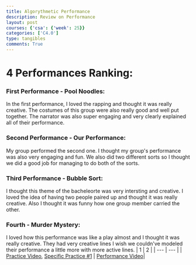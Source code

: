 ```yaml
---
title: Algorythmetic Performance
description: Review on Performance
layout: post
courses: {'csa': {'week': 25}}
categories: ['C4.0']
type: tangibles
comments: True
---
```


# 4 Performances Ranking:

### First Performance - Pool Noodles:
In the first performance, I loved the rapping and thought it was really creative. The costumes of this group were also really good and well put together. The narrator was also super engaging and very clearly explained all of their performance.

### Second Performance - Our Performance:
My group performed the second one. I thought my group's performance was also very engaging and fun. We also did two different sorts so I thought we did a good job for managing to do both of the sorts.

### Third Performance - Bubble Sort:
I thought this theme of the bacheleorte was very intersting and creative. I loved the idea of having two people paired up and thought it was really creative. Also I thought it was funny how one group member carried the other.

### Fourth - Murder Mystery:
I loved how this performance was like a play almost and I thought it was really creative. They had very creative lines I wish we couldn've modeled their performance a little more with more active lines.
| 1 | 2 |
| --- | --- |
| [Practice Video](https://www.youtube.com/watch?v=FyDWarOKnFU), [Specific Practice #1](https://drive.google.com/file/d/1TOLTBjX-MJNuXB9ZglD9uXXjq7wbXTfb/view) | [Performance Video](https://www.youtube.com/watch?v=-2_5y01plFk)|

